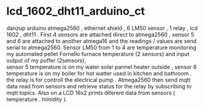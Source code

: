 # lcd_1602_dht11_arduino_ct  #

danzup arduino atmega2560 , ethernet shield ,  6 LM50 sensor , 1 relay , lcd 1602 , dht11 .
First 4 sensors are attached direct to atmega2560 , sensor 5 and 6 are attached to another
atmega16 and the readings / values are send serial to atmega2560.
Sensor LM50 from 1 to 4 are temperature monitoring my automated pellet Fornello furnace temperature (2 sensors) 
and input output of my puffer (2sensors),  
sensor 5 temperature is on my water solar pannel heater outside , 
sensor 6 temperature is on my boiler for hot watter used in kitchen and bathroom . 
the relay is for controll the electrical pump .
Atmega2560 then send mqtt data read from sensors and retrieve status for the relay by subscribing to mqtt topics.
Also on a LCD 16x2 prints diferent data from sensors ( temperature . himidity ).
